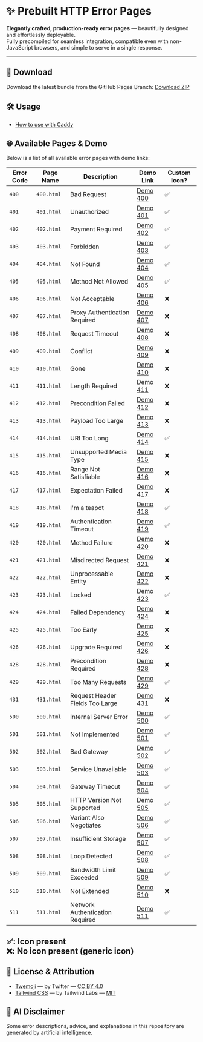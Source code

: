 # ✨ Prebuilt HTTP Error Pages

**Elegantly crafted, production-ready error pages** — beautifully designed and effortlessly deployable.  
Fully precompiled for seamless integration, compatible even with non-JavaScript browsers, and simple to serve in a single response.

---

## 📁 Download
Download the latest bundle from the GitHub Pages Branch: [Download ZIP](https://github.com/ToBiDi0410/error-pages/archive/refs/heads/gh-pages.zip)


## 🛠 Usage
- [How to use with Caddy](./CADDY.md)

## 🌐 Available Pages & Demo
Below is a list of all available error pages with demo links:

| Error Code | Page Name  | Description                     | Demo Link                                                          | Custom Icon?  |
| ---------- | ---------- | ------------------------------- | ------------------------------------------------------------------ | ------------- |
| `400`      | `400.html` | Bad Request                     | [Demo 400](https://tobidi0410.github.io/error-pages/http-400.html) |      ✅      |
| `401`      | `401.html` | Unauthorized                    | [Demo 401](https://tobidi0410.github.io/error-pages/http-401.html) |      ✅      |
| `402`      | `402.html` | Payment Required                | [Demo 402](https://tobidi0410.github.io/error-pages/http-402.html) |      ✅      |
| `403`      | `403.html` | Forbidden                       | [Demo 403](https://tobidi0410.github.io/error-pages/http-403.html) |      ✅      |
| `404`      | `404.html` | Not Found                       | [Demo 404](https://tobidi0410.github.io/error-pages/http-404.html) |      ✅      |
| `405`      | `405.html` | Method Not Allowed              | [Demo 405](https://tobidi0410.github.io/error-pages/http-405.html) |      ✅      |
| `406`      | `406.html` | Not Acceptable                  | [Demo 406](https://tobidi0410.github.io/error-pages/http-406.html) |      ❌      |
| `407`      | `407.html` | Proxy Authentication Required   | [Demo 407](https://tobidi0410.github.io/error-pages/http-407.html) |      ❌      |
| `408`      | `408.html` | Request Timeout                 | [Demo 408](https://tobidi0410.github.io/error-pages/http-408.html) |      ❌      |
| `409`      | `409.html` | Conflict                        | [Demo 409](https://tobidi0410.github.io/error-pages/http-409.html) |      ❌      |
| `410`      | `410.html` | Gone                            | [Demo 410](https://tobidi0410.github.io/error-pages/http-410.html) |      ❌      |
| `411`      | `411.html` | Length Required                 | [Demo 411](https://tobidi0410.github.io/error-pages/http-411.html) |      ❌      |
| `412`      | `412.html` | Precondition Failed             | [Demo 412](https://tobidi0410.github.io/error-pages/http-412.html) |      ❌      |
| `413`      | `413.html` | Payload Too Large               | [Demo 413](https://tobidi0410.github.io/error-pages/http-413.html) |      ❌      |
| `414`      | `414.html` | URI Too Long                    | [Demo 414](https://tobidi0410.github.io/error-pages/http-414.html) |      ✅      |
| `415`      | `415.html` | Unsupported Media Type          | [Demo 415](https://tobidi0410.github.io/error-pages/http-415.html) |      ❌      |
| `416`      | `416.html` | Range Not Satisfiable           | [Demo 416](https://tobidi0410.github.io/error-pages/http-416.html) |      ❌      |
| `417`      | `417.html` | Expectation Failed              | [Demo 417](https://tobidi0410.github.io/error-pages/http-417.html) |      ❌      |
| `418`      | `418.html` | I'm a teapot                    | [Demo 418](https://tobidi0410.github.io/error-pages/http-418.html) |      ✅      |
| `419`      | `419.html` | Authentication Timeout          | [Demo 419](https://tobidi0410.github.io/error-pages/http-419.html) |      ✅      |
| `420`      | `420.html` | Method Failure                  | [Demo 420](https://tobidi0410.github.io/error-pages/http-420.html) |      ❌      |
| `421`      | `421.html` | Misdirected Request             | [Demo 421](https://tobidi0410.github.io/error-pages/http-421.html) |      ❌      |
| `422`      | `422.html` | Unprocessable Entity            | [Demo 422](https://tobidi0410.github.io/error-pages/http-422.html) |      ❌      |
| `423`      | `423.html` | Locked                          | [Demo 423](https://tobidi0410.github.io/error-pages/http-423.html) |      ✅      |
| `424`      | `424.html` | Failed Dependency               | [Demo 424](https://tobidi0410.github.io/error-pages/http-424.html) |      ❌      |
| `425`      | `425.html` | Too Early                       | [Demo 425](https://tobidi0410.github.io/error-pages/http-425.html) |      ❌      |
| `426`      | `426.html` | Upgrade Required                | [Demo 426](https://tobidi0410.github.io/error-pages/http-426.html) |      ❌      |
| `428`      | `428.html` | Precondition Required           | [Demo 428](https://tobidi0410.github.io/error-pages/http-428.html) |      ❌      |
| `429`      | `429.html` | Too Many Requests               | [Demo 429](https://tobidi0410.github.io/error-pages/http-429.html) |      ✅      |
| `431`      | `431.html` | Request Header Fields Too Large | [Demo 431](https://tobidi0410.github.io/error-pages/http-431.html) |      ❌      |
| `500`      | `500.html` | Internal Server Error           | [Demo 500](https://tobidi0410.github.io/error-pages/http-500.html) |      ✅      |
| `501`      | `501.html` | Not Implemented                 | [Demo 501](https://tobidi0410.github.io/error-pages/http-501.html) |      ✅      |
| `502`      | `502.html` | Bad Gateway                     | [Demo 502](https://tobidi0410.github.io/error-pages/http-502.html) |      ✅      |
| `503`      | `503.html` | Service Unavailable             | [Demo 503](https://tobidi0410.github.io/error-pages/http-503.html) |      ✅      |
| `504`      | `504.html` | Gateway Timeout                 | [Demo 504](https://tobidi0410.github.io/error-pages/http-504.html) |      ✅      |
| `505`      | `505.html` | HTTP Version Not Supported      | [Demo 505](https://tobidi0410.github.io/error-pages/http-505.html) |      ✅      |
| `506`      | `506.html` | Variant Also Negotiates         | [Demo 506](https://tobidi0410.github.io/error-pages/http-506.html) |      ✅      |
| `507`      | `507.html` | Insufficient Storage            | [Demo 507](https://tobidi0410.github.io/error-pages/http-507.html) |      ✅      |
| `508`      | `508.html` | Loop Detected                   | [Demo 508](https://tobidi0410.github.io/error-pages/http-508.html) |      ✅      |
| `509`      | `509.html` | Bandwidth Limit Exceeded        | [Demo 509](https://tobidi0410.github.io/error-pages/http-509.html) |      ✅      |
| `510`      | `510.html` | Not Extended                    | [Demo 510](https://tobidi0410.github.io/error-pages/http-510.html) |      ❌      |
| `511`      | `511.html` | Network Authentication Required | [Demo 511](https://tobidi0410.github.io/error-pages/http-511.html) |      ✅      |

✅: Icon present   
❌: No icon present (generic icon)
---

## 📝 License & Attribution
- [Twemoji](https://github.com/twitter/twemoji) — by Twitter — [CC BY 4.0](https://creativecommons.org/licenses/by/4.0/)
- [Tailwind CSS](https://github.com/tailwindlabs/tailwindcss) — by Tailwind Labs — [MIT](https://opensource.org/licenses/MIT)

## 🤖 AI Disclaimer
Some error descriptions, advice, and explanations in this repository are generated by artificial intelligence.  